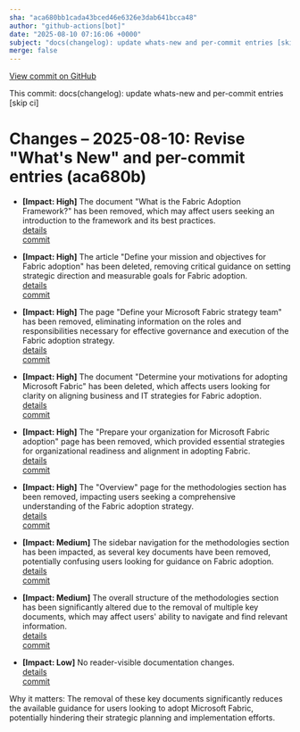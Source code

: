 ```yaml
---
sha: "aca680bb1cada43bced46e6326e3dab641bcca48"
author: "github-actions[bot]"
date: "2025-08-10 07:16:06 +0000"
subject: "docs(changelog): update whats-new and per-commit entries [skip ci]"
merge: false
---
```


[View commit on GitHub](https://github.com/TheTrustedAdvisor/FabricAdoptionFramework/commit/aca680bb1cada43bced46e6326e3dab641bcca48)

This commit: docs(changelog): update whats-new and per-commit entries [skip ci]

# Changes – 2025-08-10: Revise "What's New" and per-commit entries (aca680b)

- **[Impact: High]** The document "What is the Fabric Adoption Framework?" has been removed, which may affect users seeking an introduction to the framework and its best practices.  
  [details](/docs/about/changes/2025-08-10-what-is-the-fabric-adoption-framework)  
  [commit](https://github.com/TheTrustedAdvisor/FabricAdoptionFramework/commit/aca680bb1cada43bced46e6326e3dab641bcca48)

- **[Impact: High]** The article "Define your mission and objectives for Fabric adoption" has been deleted, removing critical guidance on setting strategic direction and measurable goals for Fabric adoption.  
  [details](/docs/about/changes/2025-08-10-define-your-mission-and-objectives)  
  [commit](https://github.com/TheTrustedAdvisor/FabricAdoptionFramework/commit/aca680bb1cada43bced46e6326e3dab641bcca48)

- **[Impact: High]** The page "Define your Microsoft Fabric strategy team" has been removed, eliminating information on the roles and responsibilities necessary for effective governance and execution of the Fabric adoption strategy.  
  [details](/docs/about/changes/2025-08-10-define-your-strategy-team)  
  [commit](https://github.com/TheTrustedAdvisor/FabricAdoptionFramework/commit/aca680bb1cada43bced46e6326e3dab641bcca48)

- **[Impact: High]** The document "Determine your motivations for adopting Microsoft Fabric" has been deleted, which affects users looking for clarity on aligning business and IT strategies for Fabric adoption.  
  [details](/docs/about/changes/2025-08-10-determine-your-motivations)  
  [commit](https://github.com/TheTrustedAdvisor/FabricAdoptionFramework/commit/aca680bb1cada43bced46e6326e3dab641bcca48)

- **[Impact: High]** The "Prepare your organization for Microsoft Fabric adoption" page has been removed, which provided essential strategies for organizational readiness and alignment in adopting Fabric.  
  [details](/docs/about/changes/2025-08-10-prepare-your-organization)  
  [commit](https://github.com/TheTrustedAdvisor/FabricAdoptionFramework/commit/aca680bb1cada43bced46e6326e3dab641bcca48)

- **[Impact: High]** The "Overview" page for the methodologies section has been removed, impacting users seeking a comprehensive understanding of the Fabric adoption strategy.  
  [details](/docs/about/changes/2025-08-10-overview)  
  [commit](https://github.com/TheTrustedAdvisor/FabricAdoptionFramework/commit/aca680bb1cada43bced46e6326e3dab641bcca48)

- **[Impact: Medium]** The sidebar navigation for the methodologies section has been impacted, as several key documents have been removed, potentially confusing users looking for guidance on Fabric adoption.  
  [details](/docs/about/changes/2025-08-10-navigation)  
  [commit](https://github.com/TheTrustedAdvisor/FabricAdoptionFramework/commit/aca680bb1cada43bced46e6326e3dab641bcca48)

- **[Impact: Medium]** The overall structure of the methodologies section has been significantly altered due to the removal of multiple key documents, which may affect users' ability to navigate and find relevant information.  
  [details](/docs/about/changes/2025-08-10-structure)  
  [commit](https://github.com/TheTrustedAdvisor/FabricAdoptionFramework/commit/aca680bb1cada43bced46e6326e3dab641bcca48)

- **[Impact: Low]** No reader-visible documentation changes.  
  [details](/docs/about/changes/2025-08-10-no-changes)  
  [commit](https://github.com/TheTrustedAdvisor/FabricAdoptionFramework/commit/aca680bb1cada43bced46e6326e3dab641bcca48)

Why it matters: The removal of these key documents significantly reduces the available guidance for users looking to adopt Microsoft Fabric, potentially hindering their strategic planning and implementation efforts.
